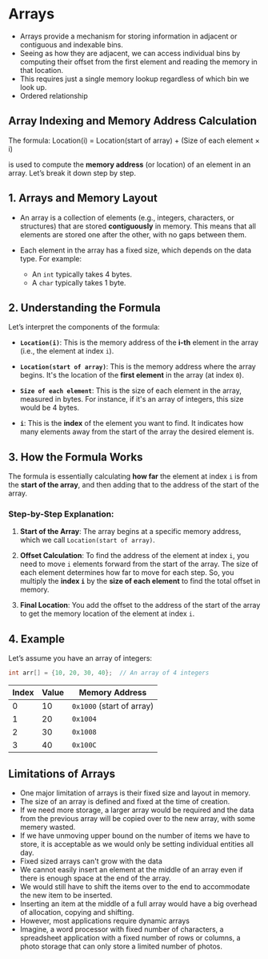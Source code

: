 # Arrays

- Arrays provide a mechanism for storing information in adjacent or contiguous and indexable bins.
- Seeing as how they are adjacent, we can access individual bins by computing their offset from the first element and
  reading the memory in that location.
- This requires just a single memory lookup regardless of which bin we look up.
- Ordered relationship

## Array Indexing and Memory Address Calculation

The formula:
Location(i) = Location(start of array) + (Size of each element × i)

is used to compute the **memory address** (or location) of an element in an array. Let’s break it down step by step.

## 1. Arrays and Memory Layout

- An array is a collection of elements (e.g., integers, characters, or structures) that are stored **contiguously** in
  memory. This means that all elements are stored one after the other, with no gaps between them.

- Each element in the array has a fixed size, which depends on the data type. For example:
    - An `int` typically takes 4 bytes.
    - A `char` typically takes 1 byte.

## 2. Understanding the Formula

Let’s interpret the components of the formula:

- **`Location(i)`**: This is the memory address of the **i-th** element in the array (i.e., the element at index `i`).

- **`Location(start of array)`**: This is the memory address where the array begins. It's the location of the **first
  element** in the array (at index `0`).

- **`Size of each element`**: This is the size of each element in the array, measured in bytes. For instance, if it's an
  array of integers, this size would be 4 bytes.

- **`i`**: This is the **index** of the element you want to find. It indicates how many elements away from the start of
  the array the desired element is.

## 3. How the Formula Works

The formula is essentially calculating **how far** the element at index `i` is from the **start of the array**, and then
adding that to the address of the start of the array.

### Step-by-Step Explanation:

1. **Start of the Array**:
   The array begins at a specific memory address, which we call `Location(start of array)`.

2. **Offset Calculation**:
   To find the address of the element at index `i`, you need to move `i` elements forward from the start of the array.
   The size of each element determines how far to move for each step. So, you multiply the **index `i`** by the **size
   of each element** to find the total offset in memory.

3. **Final Location**:
   You add the offset to the address of the start of the array to get the memory location of the element at index `i`.

## 4. Example

Let’s assume you have an array of integers:

```c
int arr[] = {10, 20, 30, 40};  // An array of 4 integers
```

| Index | Value | Memory Address            |
|-------|-------|---------------------------|
| 0     | 10    | `0x1000` (start of array) |
| 1     | 20    | `0x1004`                  |
| 2     | 30    | `0x1008`                  |
| 3     | 40    | `0x100C`                  |

## Limitations of Arrays

- One major limitation of arrays is their fixed size and layout in memory.
- The size of an array is defined and fixed at the time of creation.
- If we need more storage, a larger array would be required and the data from the previous array will be copied over to
  the new array, with some memery wasted.
- If we have unmoving upper bound on the number of items we have to store, it is acceptable as we would only be setting
  individual entities all day.
- Fixed sized arrays can't grow with the data
- We cannot easily insert an element at the middle of an array even if there is enough space at the end of the array.  
- We would still have to shift the items over to the end to accommodate the new item to be inserted.
- Inserting an item at the middle of a full array would have a big overhead of allocation, copying and shifting.
- However, most applications require dynamic arrays
- Imagine, a word processor with fixed number of characters, a spreadsheet application with a fixed number of rows or
  columns, a photo storage that can only store a limited number of photos.



